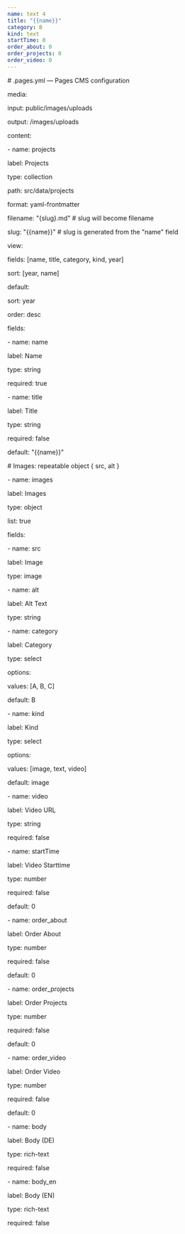 ```yaml
---
name: text 4
title: "{{name}}"
category: B
kind: text
startTime: 0
order_about: 0
order_projects: 0
order_video: 0
---
```

\# .pages.yml — Pages CMS configuration

media:

input: public/images/uploads

output: /images/uploads

content:

\- name: projects

label: Projects

type: collection

path: src/data/projects

format: yaml-frontmatter

filename: "{slug}.md" # slug will become filename

slug: "{{name}}" # slug is generated from the "name" field

view:

fields: \[name, title, category, kind, year\]

sort: \[year, name\]

default:

sort: year

order: desc

fields:

\- name: name

label: Name

type: string

required: true

\- name: title

label: Title

type: string

required: false

default: "{{name}}"

\# Images: repeatable object { src, alt }

\- name: images

label: Images

type: object

list: true

fields:

\- name: src

label: Image

type: image

\- name: alt

label: Alt Text

type: string

\- name: category

label: Category

type: select

options:

values: \[A, B, C\]

default: B

\- name: kind

label: Kind

type: select

options:

values: \[image, text, video\]

default: image

\- name: video

label: Video URL

type: string

required: false

\- name: startTime

label: Video Starttime

type: number

required: false

default: 0

\- name: order\_about

label: Order About

type: number

required: false

default: 0

\- name: order\_projects

label: Order Projects

type: number

required: false

default: 0

\- name: order\_video

label: Order Video

type: number

required: false

default: 0

\- name: body

label: Body (DE)

type: rich-text

required: false

\- name: body\_en

label: Body (EN)

type: rich-text

required: false